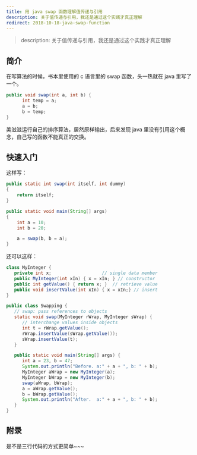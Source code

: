 ```yaml
---
title: 用 java swap 函数理解值传递与引用
description: 关于值传递与引用，我还是通过这个实践才真正理解
redirect: 2018-10-18-java-swap-function
---
```


> description: 关于值传递与引用，我还是通过这个实践才真正理解

## 简介
在写算法的时候，书本里使用的 c 语言里的 swap 函数，头一热就在 java 里写了一个。
```java
public void swap(int a, int b) {
      int temp = a;
      a = b;
      b = temp;
}
```
美滋滋运行自己的排序算法，居然原样输出，后来发现 java 里没有引用这个概念，自己写的函数不能真正的交换。

## 快速入门
这样写：
```java 
public static int swap(int itself, int dummy)
{
    return itself;
}

public static void main(String[] args)
{
    int a = 10;
    int b = 20;

    a = swap(b, b = a);
}
```
还可以这样：
```java
class MyInteger {
   private int x;                   // single data member
   public MyInteger(int xIn) { x = xIn; } // constructor
   public int getValue() { return x; }  // retrieve value
   public void insertValue(int xIn) { x = xIn;} // insert
}

public class Swapping {
   // swap: pass references to objects
   static void swap(MyInteger rWrap, MyInteger sWrap) {
      // interchange values inside objects
      int t = rWrap.getValue();
      rWrap.insertValue(sWrap.getValue());
      sWrap.insertValue(t);
   }

   public static void main(String[] args) {
      int a = 23, b = 47;
      System.out.println("Before. a:" + a + ", b: " + b);
      MyInteger aWrap = new MyInteger(a);
      MyInteger bWrap = new MyInteger(b);
      swap(aWrap, bWrap);
      a = aWrap.getValue();
      b = bWrap.getValue();
      System.out.println("After.  a:" + a + ", b: " + b);
   }
}
```
## 附录
是不是三行代码的方式更简单~~~